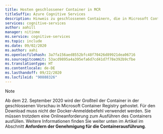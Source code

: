 ```yaml
---
title: Hosten geschlossener Container in MCR
titleSuffix: Azure Cognitive Services
description: Hinweis zu geschlossenen Containern, die in Microsoft Container Registry (MCR) gehostet werden
services: cognitive-services
author: aahill
manager: nitinme
ms.service: cognitive-services
ms.topic: include
ms.date: 09/02/2020
ms.author: aahi
ms.openlocfilehash: 3a7fa156aed8552bfc48f70426d89921dea06716
ms.sourcegitcommit: 53acd9895a4a395efa6d7cd41d7f78e392b9cfbe
ms.translationtype: HT
ms.contentlocale: de-DE
ms.lasthandoff: 09/22/2020
ms.locfileid: "90888326"
---
```

> [!NOTE]
> Ab dem 22. September 2020 wird der Großteil der Container in der geschlossenen Vorschau in Microsoft Container Registry gehostet. Für den Download muss nicht der Docker-Anmeldebefehl verwendet werden. Sie müssen trotzdem eine Onlineanforderung zum Ausführen des Containers ausfüllen. Weitere Informationen finden Sie weiter unten im Artikel im Abschnitt **Anfordern der Genehmigung für die Containerausführung**.
